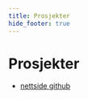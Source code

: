 ```yaml
---
title: Prosjekter
hide_footer: true
---
```


# Prosjekter

- [nettside github](https://github.com/bragenr/nettside)
